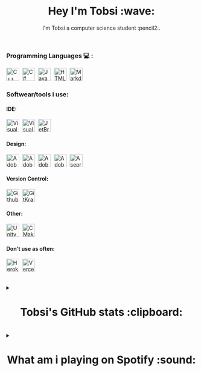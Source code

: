 <h1 align="center">Hey I'm Tobsi :wave:</h1>
<p align="center">I'm Tobsi a computer science student :pencil2:.</p>
<!-- https://simpleicons.org/ & https://shields.io/ arbejder sammen 


https://github.com/Ileriayo/markdown-badges#programming-languages 
https://gist.github.com/rxaviers/7360908 
https://github.com/alexandresanlim/Badges4-README.md-Profile 

EMOTES: https://gist.github.com/rxaviers/7360908 

Til navne: https://www.w3schools.com/tags/ref_urlencode.ASP 


README examples https://github.com/abhisheknaiidu/awesome-github-profile-readme 

-->


<!-- <img alt="" src="https://img.shields.io/badge/<badge>%20-%23<badge-color>.svg?&style=for-the-badge&logo=<badge>&logoColor=<logo-color>" alt="Badge Name"/> -->

<br/>

### **Programming Languages** :computer: :
<!-- TODO: Sæt dem alle sammen i en linje [X] -->

<div align="left">

<img style="height:34px; width:auto;" alt="C++" src="https://img.shields.io/badge/C++-00599C?style=for-the-badge&logo=c%2B%2B&&logoColor=white" />&nbsp;
<img style="height:34px; width:auto;" alt="C#" src="https://img.shields.io/badge/C%23-5C2D91?style=for-the-badge&logo=c-sharp&logoColor=white" />&nbsp;
<img style="height:34px; width:auto;" alt="Java" src="https://img.shields.io/badge/Java-ED8B00.svg?style=for-the-badge&logo=Java&logoColor=black&messageColor=black" />&nbsp;
<img style="height:34px; width:auto;" alt="HTML5" src="https://img.shields.io/badge/html5-E34F26.svg?style=for-the-badge&logo=html5&logoColor=white" />&nbsp;
<img style="height:34px; width:auto;" alt="Markdown" src="https://img.shields.io/badge/markdown-000000.svg?style=for-the-badge&logo=markdown&logoColor=white" />&nbsp;

</div>


### **Softwear/tools i use**:

<p align="left">

<div><h4>IDE: </h4></div>

<img style="height:34px; width:auto;" alt="Visual Studio" src="https://img.shields.io/badge/Visual%20Studio-5C2D91.svg?&style=for-the-badge&logo=Visual%20Studio&logoColor=white"/>&nbsp;
<img style="height:34px; width:auto;" alt="Visual Studio Code" src="https://img.shields.io/badge/Visual%20Studio%20Code-007ACC.svg?&style=for-the-badge&logo=Visual%20Studio%20Code&logoColor=white"/>&nbsp;
<img style="height:34px; width:auto;" alt="JetBrains" src="https://img.shields.io/badge/JetBrains-000000.svg?&style=for-the-badge&logo=JetBrains&logoColor=white"/>&nbsp;
<br/>

<div> <h4>Design: </h4><div/>

<img style="height:34px; width:auto;" alt="Adobe Illustrator" src="https://img.shields.io/badge/Adobe Illustrator-FF9A00.svg?&style=for-the-badge&logo=adobe%20illustrator&logoColor=white"/>&nbsp;
<img style="height:34px; width:auto;" alt="Adobe Premiere Pro" src="https://img.shields.io/badge/Adobe%20Premiere%20Pro-9999FF.svg?&style=for-the-badge&logo=Adobe%20Premiere%20Pro&logoColor=white"/>&nbsp;
<img style="height:34px; width:auto;" alt="Adobe After Effects" src="https://img.shields.io/badge/Adobe%20After%20Effects-9999FF.svg?&style=for-the-badge&logo=Adobe%20After%20Effects&logoColor=white"/>&nbsp;
<img style="height:34px; width:auto;" alt="Adobe Photoshop" src="https://img.shields.io/badge/Adobe%20Photoshop-31A8FF.svg?&style=for-the-badge&logo=adobe%20photoshop&logoColor=white"/>&nbsp;
<img style="height:34px; width:auto;" alt="Aseprite" src="https://img.shields.io/badge/Aseprite-7D929E.svg?&style=for-the-badge&logo=Aseprite&logoColor=white"/>&nbsp;
<br/>

<div><h4>Version Control: </h4></div>

<img style="height:34px; width:auto;" alt="Github" src="https://img.shields.io/badge/github-121011.svg?&style=for-the-badge&logo=github&logoColor=white"/>&nbsp;
<img style="height:34px; width:auto;" alt="GitKraken" src="https://img.shields.io/badge/GitKraken-179287.svg?&style=for-the-badge&logo=GitKraken&logoColor=white"/>&nbsp;
<br/>

<div><h4>Other: </h4></div>

<img style="height:34px; width:auto;" alt="Unity" src="https://img.shields.io/badge/Unity-000000?style=for-the-badge&logo=unity&logoColor=white"/>&nbsp;
<img style="height:34px; width:auto;" alt="CMake" src="https://img.shields.io/badge/CMake-064F8C.svg?&style=for-the-badge&logo=CMake&logoColor=white"/>&nbsp;
<br/>

</p>

<div><h4>Don't use as often: </h4></div>

<img style="height:34px; width:auto;" alt="Heroku" src="https://img.shields.io/badge/Heroku-430098?style=for-the-badge&logo=Heroku&logoColor=white"/>&nbsp;
<img style="height:34px; width:auto;" alt="Vercel" src="https://img.shields.io/badge/Vercel-000000.svg?&style=for-the-badge&logo=Vercel&logoColor=white"/>&nbsp;
<br/>

</p>

<br/>

<!--    <h1 align="center">Tobsi's GitHub stats :clipboard:</h1>    --> <!-- :card_index::clipboard: -->

<details>
    <summary><h1 align="center">Tobsi's GitHub stats :clipboard:</h1></summary>

<p align="center">
<a href="https://my-github-readme-stats.tobsi-0x.vercel.app/api?username=tobsidev&show_icons=true&theme=radical">
<img src="https://my-github-readme-stats.tobsi-0x.vercel.app/api?username=tobsidev&show_icons=true&theme=radical" alt="Tobsi's GitHub stats" width="auto"/> <!-- dark, radical, tokyonight, onedark, cobalt, synthwave & dracula look's good -->
</a>
</p>

<p align="center">
<a href="https://my-github-readme-stats-6pddjuctg.vercel.app/api/wakatime/?username=Tobsi&theme=radical">
<img src="https://my-github-readme-stats-6pddjuctg.vercel.app/api/wakatime/?username=Tobsi&theme=radical" alt="Tobsi's GitHub coding time stats" width="auto"/> <!-- dark, radical, tokyonight, onedark, cobalt, synthwave & dracula look's good -->
</a>
</p>

<p align="center">
<a href="https://my-github-readme-stats.tobsi-0x.vercel.app/api/top-langs/?username=tobsidev&langs_count=5&theme=radical">
<img src="https://my-github-readme-stats.tobsi-0x.vercel.app/api/top-langs/?username=tobsidev&exclude_repo=Lockdoor-Framework,novatorem,github-readme-stats,TGB_Emulator,TEP,TC8E,&langs_count=5&theme=radical" alt="Tobsi's GitHub coding stats" width="auto"/> <!-- dark, radical, tokyonight, onedark, cobalt, synthwave & dracula look's good -->
<!-- I also excluded some repos i didnt make. They are in the front of the exclude_repo part. and the rest is just some unfinished stuff.-->
</a>
</p>

</details>


<br/>

<!--    <h1 align="center">What am i playing on Spotify :sound:</h1>    -->

<details>
    <summary><h1 align="center">What am i playing on Spotify :sound:</h1></summary>

<p align="center">
<a href="https://open.spotify.com/user/21ifdf7oojvcxemvf3zckk2ga">
<img src="https://novatorem.tobsi-0x.vercel.app/api/spotify" alt="Spotify Playing" width="auto"/>
</a>
</p>

</details>

<!--

[![Top Langs](https://my-github-readme-stats.tobsi-0x.vercel.app/api/top-langs/?username=tobsi-0x&layout=compact)](https://github.com/tobsi-0x/github-readme-stats)

[![Top Langs](https://my-github-readme-stats.tobsi-0x.vercel.app/api/top-langs/?username=tobsi-0x&langs_count=5)](https://github.com/anuraghazra/github-readme-stats)

[![willianrod's wakatime stats](https://my-github-readme-stats.tobsi-0x.vercel.app/api/wakatime?username=Tobsi)](https://github.com/anuraghazra/github-readme-stats)

-->

<!--    [![Top Langs](https://my-github-readme-stats.tobsi-0x.vercel.app/api/top-langs/?username=tobsi-0x&langs_count=8&exclude_repo=TC8E,TGB_Emulator)](https://github.com/anuraghazra/github-readme-stats) -->

<!-- 
[<img src="https://novatorem.tobsi-0x.vercel.app/api/spotify" alt="Spotify Playing" width="auto"/>](https://open.spotify.com/user/21ifdf7oojvcxemvf3zckk2ga) 
-->

<!-- <img style="height:34px; width:auto;" alt="Java" src="https://img.shields.io/badge/Java-17394A.svg?style=for-the-badge&logo=Java&logoColor=007396&labelColor=ff0000&color=9cf" / -->
